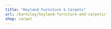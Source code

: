 ```yaml
---
title: "Hoyland Furniture & Carpets"
url: /barnsley/hoyland-furniture-and-carpets/
shop: carpet
---
```

